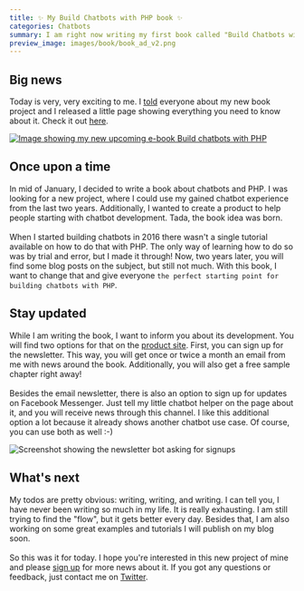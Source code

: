 ```yaml
---
title: ✨ My Build Chatbots with PHP book ✨
categories: Chatbots
summary: I am right now writing my first book called "Build Chatbots with PHP". Woohoo! This is super exciting for me and hopefully for you as well. Let me share some thoughts here about it with you.
preview_image: images/book/book_ad_v2.png
---
```


## Big news

Today is very, very exciting to me. I [told](https://twitter.com/christophrumpel/status/966623853719048192) everyone about my new book project and I released a little page showing everything you need to know about it. Check it out [here](https://christoph-rumpel.com/build-chatbots-with-php).

<a href="https://christoph-rumpel.com/build-chatbots-with-php">
<img class="blogimage" alt="Image showing my new upcoming e-book Build chatbots with PHP" src="/images/book/book_ad_v2.png" />
</a>

## Once upon a time

In mid of January, I decided to write a book about chatbots and PHP. I was looking for a new project, where I could use my gained chatbot experience from the last two years. Additionally, I wanted to create a product to help people starting with chatbot development. Tada, the book idea was born.
<br /><br />
When I started building chatbots in 2016 there wasn't a single tutorial available on how to do that with PHP. The only way of learning how to do so was by trial and error, but I made it through! Now, two years later, you will find some blog posts on the subject, but still not much. With this book, I want to change that and give everyone `the perfect starting point for building chatbots with PHP`.

## Stay updated

While I am writing the book, I want to inform you about its development. You will find two options for that on the [product site](https://christoph-rumpel.com/build-chatbots-with-php). First, you can sign up for the newsletter. This way, you will get once or twice a month an email from me with news around the book. Additionally, you will also get a free sample chapter right away!
<br /><br />
Besides the email newsletter, there is also an option to sign up for updates on Facebook Messenger. Just tell my little chatbot helper on the page about it, and you will receive news through this channel. I like this additional option a lot because it already shows another chatbot use case. Of course, you can use both as well :-)

<img class="blogimage" alt="Screenshot showing the newsletter bot asking for signups" src="/images/blog/newsletter_bot.png" />

## What's next

My todos are pretty obvious: writing, writing, and writing. I can tell you, I have never been writing so much in my life. It is really exhausting. I am still trying to find the "flow", but it gets better every day. Besides that, I am also working on some great examples and tutorials I will publish on my blog soon.
<br /><br />
So this was it for today. I hope you're interested in this new project of mine and please [sign up](https://christoph-rumpel.com/build-chatbots-with-php) for more news about it. If you got any questions or feedback, just contact me on [Twitter](https://twitter.com/christophrumpel).
